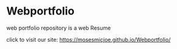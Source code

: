 # Webportfolio
web portfolio repository is a web Resume



click to visit our site:
https://mosesmicjoe.github.io/Webportfolio/
